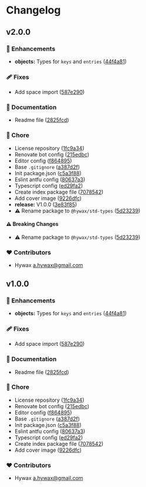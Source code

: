 # Changelog


## v2.0.0


### 🚀 Enhancements

- **objects:** Types for `keys` and `entries` ([44f4a81](https://github.com/hywax/std-types/commit/44f4a81))

### 🩹 Fixes

- Add space import ([587e290](https://github.com/hywax/std-types/commit/587e290))

### 📖 Documentation

- Readme file ([2825fcd](https://github.com/hywax/std-types/commit/2825fcd))

### 🏡 Chore

- License repository ([1fc9a34](https://github.com/hywax/std-types/commit/1fc9a34))
- Renovate bot config ([215edbc](https://github.com/hywax/std-types/commit/215edbc))
- Editor config ([f864895](https://github.com/hywax/std-types/commit/f864895))
- Base `.gitignore` ([a387d2f](https://github.com/hywax/std-types/commit/a387d2f))
- Init package.json ([c5a3f88](https://github.com/hywax/std-types/commit/c5a3f88))
- Eslint antfu config ([80637a3](https://github.com/hywax/std-types/commit/80637a3))
- Typescript config ([ed29fa2](https://github.com/hywax/std-types/commit/ed29fa2))
- Create index package file ([7078542](https://github.com/hywax/std-types/commit/7078542))
- Add cover image ([9226dfc](https://github.com/hywax/std-types/commit/9226dfc))
- **release:** V1.0.0 ([3e83f85](https://github.com/hywax/std-types/commit/3e83f85))
- ⚠️  Rename package to `@hywax/std-types` ([5d23239](https://github.com/hywax/std-types/commit/5d23239))

#### ⚠️ Breaking Changes

- ⚠️  Rename package to `@hywax/std-types` ([5d23239](https://github.com/hywax/std-types/commit/5d23239))

### ❤️ Contributors

- Hywax <a.hywax@gmail.com>

## v1.0.0


### 🚀 Enhancements

- **objects:** Types for `keys` and `entries` ([44f4a81](https://github.com/hywax/std-types/commit/44f4a81))

### 🩹 Fixes

- Add space import ([587e290](https://github.com/hywax/std-types/commit/587e290))

### 📖 Documentation

- Readme file ([2825fcd](https://github.com/hywax/std-types/commit/2825fcd))

### 🏡 Chore

- License repository ([1fc9a34](https://github.com/hywax/std-types/commit/1fc9a34))
- Renovate bot config ([215edbc](https://github.com/hywax/std-types/commit/215edbc))
- Editor config ([f864895](https://github.com/hywax/std-types/commit/f864895))
- Base `.gitignore` ([a387d2f](https://github.com/hywax/std-types/commit/a387d2f))
- Init package.json ([c5a3f88](https://github.com/hywax/std-types/commit/c5a3f88))
- Eslint antfu config ([80637a3](https://github.com/hywax/std-types/commit/80637a3))
- Typescript config ([ed29fa2](https://github.com/hywax/std-types/commit/ed29fa2))
- Create index package file ([7078542](https://github.com/hywax/std-types/commit/7078542))
- Add cover image ([9226dfc](https://github.com/hywax/std-types/commit/9226dfc))

### ❤️ Contributors

- Hywax <a.hywax@gmail.com>

